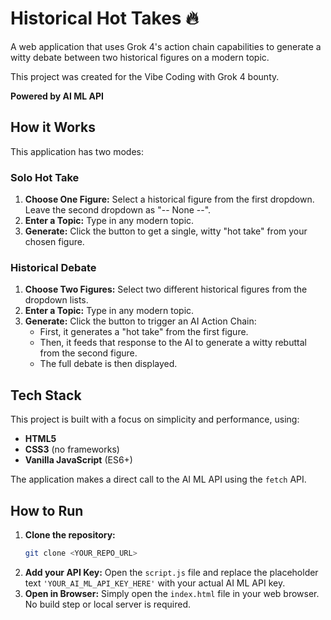 # Historical Hot Takes 🔥

A web application that uses Grok 4's action chain capabilities to generate a witty debate between two historical figures on a modern topic.

This project was created for the Vibe Coding with Grok 4 bounty.

**Powered by AI ML API**

## How it Works

This application has two modes:

### Solo Hot Take
1.  **Choose One Figure:** Select a historical figure from the first dropdown. Leave the second dropdown as "-- None --".
2.  **Enter a Topic:** Type in any modern topic.
3.  **Generate:** Click the button to get a single, witty "hot take" from your chosen figure.

### Historical Debate
1.  **Choose Two Figures:** Select two different historical figures from the dropdown lists.
2.  **Enter a Topic:** Type in any modern topic.
3.  **Generate:** Click the button to trigger an AI Action Chain:
    *   First, it generates a "hot take" from the first figure.
    *   Then, it feeds that response to the AI to generate a witty rebuttal from the second figure.
    *   The full debate is then displayed.

## Tech Stack

This project is built with a focus on simplicity and performance, using:

*   **HTML5**
*   **CSS3** (no frameworks)
*   **Vanilla JavaScript** (ES6+)

The application makes a direct call to the AI ML API using the `fetch` API.

## How to Run

1.  **Clone the repository:**
    ```bash
    git clone <YOUR_REPO_URL>
    ```
2.  **Add your API Key:**
    Open the `script.js` file and replace the placeholder text `'YOUR_AI_ML_API_KEY_HERE'` with your actual AI ML API key.
3.  **Open in Browser:**
    Simply open the `index.html` file in your web browser. No build step or local server is required.
